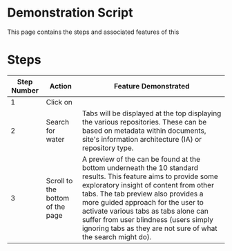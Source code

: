 Demonstration Script
=================

This page contains the steps and associated features of this 

# Steps

| Step Number | Action | Feature Demonstrated |
| ----------- | ------ | -------------------- | 
| 1      | Click on <url> |                |
| 2      | Search for water | Tabs will be displayed at the top displaying the various repositories. These can be based on metadata within documents, site's information architecture (IA) or repository type.|
| 3      | Scroll to the bottom of the page | A preview of the <tab> can be found at the bottom underneath the 10 standard results. This feature aims to provide some exploratory insight of content from other tabs. The tab preview also provides a more guided approach for the user to activate various tabs as tabs alone can suffer from user blindness (users simply ignoring tabs as they are not sure of what the search might do). |

